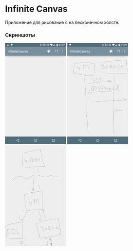 # Infinite Canvas
Приложение для рисование с на бесконечном холсте.

### Скриншоты
<img src="/_web/Screenshot_2015-01-26-21-27-27.png" alt="Drawing" width="200" />
<img src="/_web/Screenshot_2015-01-26-21-27-18.png" alt="Drawing" width="200" />
<img src="/_web/Screenshot_2015-01-26-21-30-09.png" alt="Drawing" width="200" />
